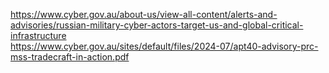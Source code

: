 https://www.cyber.gov.au/about-us/view-all-content/alerts-and-advisories/russian-military-cyber-actors-target-us-and-global-critical-infrastructure </br>
https://www.cyber.gov.au/sites/default/files/2024-07/apt40-advisory-prc-mss-tradecraft-in-action.pdf </br>
